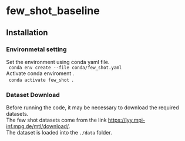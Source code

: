 # few_shot_baseline

## Installation
### Environmetal setting
Set the environment using conda yaml file.     
<code> conda env create --file conda/few_shot.yaml </code>   
Activate conda enviroment .  
<code> conda activate few_shot </code>.  

### Dataset Download
Before running the code, it may be necessary to download the required datasets.  
The few shot datasets come from the link https://lyy.mpi-inf.mpg.de/mtl/download/.  
The dataset is loaded into the ```./data``` folder.  
